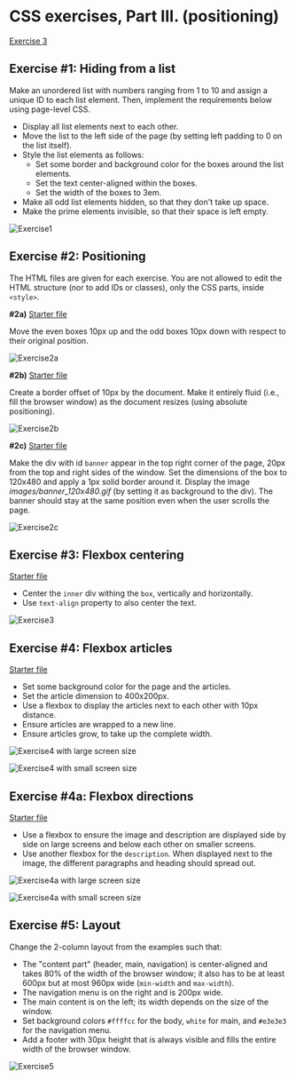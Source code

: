 # CSS exercises, Part III. (positioning)

[Exercise 3](#exercise-3:-flexbox-centering)

## Exercise #1: Hiding from a list

Make an unordered list with numbers ranging from 1 to 10 and assign a unique ID to each list element.
Then, implement the requirements below using page-level CSS.

  - Display all list elements next to each other.
  - Move the list to the left side of the page (by setting left padding to 0 on the list itself).
  - Style the list elements as follows:
    * Set some border and background color for the boxes around the list elements.
    * Set the text center-aligned within the boxes.
    * Set the width of the boxes to 3em.
  - Make all odd list elements hidden, so that they don't take up space.
  - Make the prime elements invisible, so that their space is left empty.

![Exercise1](images/exercise1.png)


## Exercise #2: Positioning

The HTML files are given for each exercise. You are not allowed to edit the HTML structure (nor to add IDs or classes), only the CSS parts, inside `<style>`.

**#2a)** [Starter file](exercise2a.html)

Move the even boxes 10px up and the odd boxes 10px down with respect to their original position.

![Exercise2a](images/exercise2a.png)


**#2b)** [Starter file](exercise2b.html)

Create a border offset of 10px by the document. Make it entirely fluid (i.e., fill the browser window) as the document resizes (using absolute positioning).

![Exercise2b](images/exercise2b.png)


**#2c)** [Starter file](exercise2c.html)

Make the div with id `banner` appear in the top right corner of the page, 20px from the top and right sides of the window. Set the dimensions of the box to 120x480 and apply a 1px solid border around it. Display the image _images/banner_120x480.gif_ (by setting it as background to the div). The banner should stay at the same position even when the user scrolls the page.

![Exercise2c](images/exercise2c.png)


## Exercise #3: Flexbox centering

[Starter file](exercise3.html)

  - Center the `inner` div withing the `box`, vertically and horizontally.
  - Use `text-align` property to also center the text.

![Exercise3](images/exercise3.png)

## Exercise #4: Flexbox articles

[Starter file](exercise4.html)

  - Set some background color for the page and the articles.
  - Set the article dimension to 400x200px.
  - Use a flexbox to display the articles next to each other with 10px distance.
  - Ensure articles are wrapped to a new line.
  - Ensure articles grow, to take up the complete width.

![Exercise4 with large screen size](images/exercise4-1.png)

![Exercise4 with small screen size](images/exercise4-2.png)

## Exercise #4a: Flexbox directions

[Starter file](exercise4a.html)

  - Use a flexbox to ensure the image and description are displayed side by side on large screens and below each other on smaller screens.
  - Use another flexbox for the `description`. When displayed next to the image, the different paragraphs and heading should spread out.

![Exercise4a with large screen size](images/exercise4a-1.png)

![Exercise4a with small screen size](images/exercise4a-2.png)


## Exercise #5: Layout

Change the 2-column layout from the examples such that:

  - The "content part" (header, main, navigation) is center-aligned and takes 80% of the width of the browser window; it also has to be at least 600px but at most 960px wide (`min-width` and `max-width`).
  - The navigation menu is on the right and is 200px wide.
  - The main content is on the left; its width depends on the size of the window.
  - Set background colors `#ffffcc` for the body, `white` for main, and `#e3e3e3` for the navigation menu.
  - Add a footer with 30px height that is always visible and fills the entire width of the browser window.

![Exercise5](images/exercise5.png)
